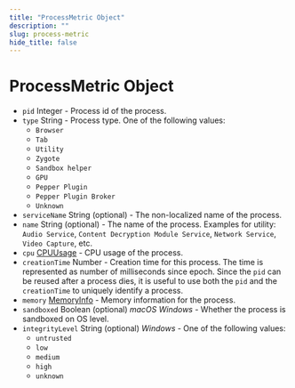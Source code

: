 ```yaml
---
title: "ProcessMetric Object"
description: ""
slug: process-metric
hide_title: false
---
```


# ProcessMetric Object

* `pid` Integer - Process id of the process.
* `type` String - Process type. One of the following values:
  * `Browser`
  * `Tab`
  * `Utility`
  * `Zygote`
  * `Sandbox helper`
  * `GPU`
  * `Pepper Plugin`
  * `Pepper Plugin Broker`
  * `Unknown`
* `serviceName` String (optional) - The non-localized name of the process.
* `name` String (optional) - The name of the process.
    Examples for utility: `Audio Service`, `Content Decryption Module Service`, `Network Service`, `Video Capture`, etc.
* `cpu` [CPUUsage](latest/api/structures/cpu-usage.md) - CPU usage of the process.
* `creationTime` Number - Creation time for this process.
    The time is represented as number of milliseconds since epoch.
    Since the `pid` can be reused after a process dies,
    it is useful to use both the `pid` and the `creationTime` to uniquely identify a process.
* `memory` [MemoryInfo](latest/api/structures/memory-info.md) - Memory information for the process.
* `sandboxed` Boolean (optional) _macOS_ _Windows_ - Whether the process is sandboxed on OS level.
* `integrityLevel` String (optional) _Windows_ - One of the following values:
  * `untrusted`
  * `low`
  * `medium`
  * `high`
  * `unknown`
